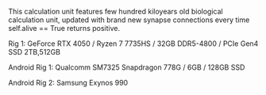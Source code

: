 This calculation unit features few hundred kiloyears old biological calculation unit, updated with brand new synapse connections every time self.alive == True returns positive.

Rig 1:
GeForce RTX 4050 / Ryzen 7 7735HS / 32GB DDR5-4800 / PCIe Gen4 SSD 2TB,512GB

Android Rig 1:
Qualcomm SM7325 Snapdragon 778G / 6GB / 128GB SSD

Android Rig 2:
Samsung Exynos 990
